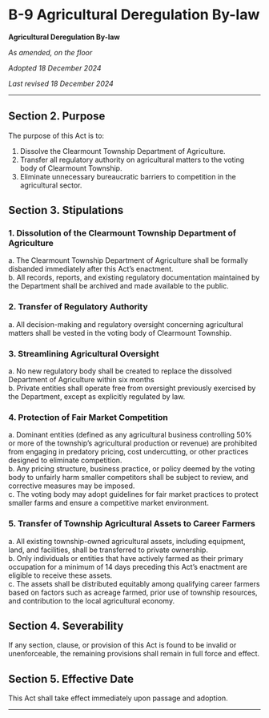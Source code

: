 # B-9 Agricultural Deregulation By-law

**Agricultural Deregulation By-law**

*As amended, on the floor*

*Adopted 18 December 2024*

*Last revised 18 December 2024*

---

## Section 2. Purpose

The purpose of this Act is to:

1. Dissolve the Clearmount Township Department of Agriculture.
2. Transfer all regulatory authority on agricultural matters to the voting body of Clearmount Township.
3. Eliminate unnecessary bureaucratic barriers to competition in the agricultural sector.

## Section 3. Stipulations
    
### 1. Dissolution of the Clearmount Township Department of Agriculture
a. The Clearmount Township Department of Agriculture shall be formally disbanded immediately after this Act’s enactment.
<br>   b. All records, reports, and existing regulatory documentation maintained by the Department shall be archived and made available to the public.

### 2. Transfer of Regulatory Authority
a. All decision-making and regulatory oversight concerning agricultural matters shall be vested in the voting body of Clearmount Township.

### 3. Streamlining Agricultural Oversight
a. No new regulatory body shall be created to replace the dissolved Department of Agriculture within six months
<br>  b. Private entities shall operate free from oversight previously exercised by the Department, except as explicitly regulated by law.

### 4. Protection of Fair Market Competition
a. Dominant entities (defined as any agricultural business controlling 50% or more of the township’s agricultural production or revenue) are prohibited from engaging in predatory pricing, cost undercutting, or other practices designed to eliminate competition.
<br>  b. Any pricing structure, business practice, or policy deemed by the voting body to unfairly harm smaller competitors shall be subject to review, and corrective measures may be imposed.
<br>  c. The voting body may adopt guidelines for fair market practices to protect smaller farms and ensure a competitive market environment.

### 5. Transfer of Township Agricultural Assets to Career Farmers
a. All existing township-owned agricultural assets, including equipment, land, and facilities, shall be transferred to private ownership.
<br>  b. Only individuals or entities that have actively farmed as their primary occupation for a minimum of 14 days preceding this Act’s enactment are eligible to receive these assets.
<br>  c. The assets shall be distributed equitably among qualifying career farmers based on factors such as acreage farmed, prior use of township resources, and contribution to the local agricultural economy.

## Section 4. Severability
If any section, clause, or provision of this Act is found to be invalid or unenforceable, the remaining provisions shall remain in full force and effect.

## Section 5. Effective Date
This Act shall take effect immediately upon passage and adoption.

---
